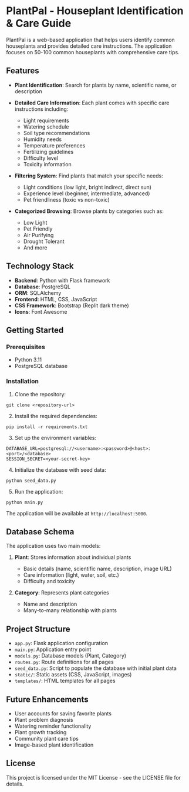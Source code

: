 # PlantPal - Houseplant Identification & Care Guide

PlantPal is a web-based application that helps users identify common houseplants and provides detailed care instructions. The application focuses on 50-100 common houseplants with comprehensive care tips.

## Features

- **Plant Identification**: Search for plants by name, scientific name, or description
- **Detailed Care Information**: Each plant comes with specific care instructions including:
  - Light requirements
  - Watering schedule
  - Soil type recommendations
  - Humidity needs
  - Temperature preferences
  - Fertilizing guidelines
  - Difficulty level
  - Toxicity information

- **Filtering System**: Find plants that match your specific needs:
  - Light conditions (low light, bright indirect, direct sun)
  - Experience level (beginner, intermediate, advanced)
  - Pet friendliness (toxic vs non-toxic)

- **Categorized Browsing**: Browse plants by categories such as:
  - Low Light
  - Pet Friendly
  - Air Purifying
  - Drought Tolerant
  - And more

## Technology Stack

- **Backend**: Python with Flask framework
- **Database**: PostgreSQL
- **ORM**: SQLAlchemy
- **Frontend**: HTML, CSS, JavaScript
- **CSS Framework**: Bootstrap (Replit dark theme)
- **Icons**: Font Awesome

## Getting Started

### Prerequisites

- Python 3.11
- PostgreSQL database

### Installation

1. Clone the repository:
```
git clone <repository-url>
```

2. Install the required dependencies:
```
pip install -r requirements.txt
```

3. Set up the environment variables:
```
DATABASE_URL=postgresql://<username>:<password>@<host>:<port>/<database>
SESSION_SECRET=<your-secret-key>
```

4. Initialize the database with seed data:
```
python seed_data.py
```

5. Run the application:
```
python main.py
```

The application will be available at `http://localhost:5000`.

## Database Schema

The application uses two main models:

1. **Plant**: Stores information about individual plants
   - Basic details (name, scientific name, description, image URL)
   - Care information (light, water, soil, etc.)
   - Difficulty and toxicity

2. **Category**: Represents plant categories
   - Name and description
   - Many-to-many relationship with plants

## Project Structure

- `app.py`: Flask application configuration
- `main.py`: Application entry point
- `models.py`: Database models (Plant, Category)
- `routes.py`: Route definitions for all pages
- `seed_data.py`: Script to populate the database with initial plant data
- `static/`: Static assets (CSS, JavaScript, images)
- `templates/`: HTML templates for all pages

## Future Enhancements

- User accounts for saving favorite plants
- Plant problem diagnosis
- Watering reminder functionality
- Plant growth tracking
- Community plant care tips
- Image-based plant identification

## License

This project is licensed under the MIT License - see the LICENSE file for details.